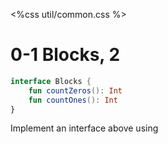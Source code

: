 <%css util/common.css %>

# 0-1 Blocks, 2


```Kotlin
interface Blocks {
    fun countZeros(): Int
    fun countOnes(): Int
}
```

Implement an interface above using 